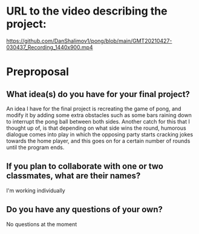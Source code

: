 # URL to the video describing the project:
https://github.com/DanShalimov1/pong/blob/main/GMT20210427-030437_Recording_1440x900.mp4

# Preproposal

## What idea(s) do you have for your final project?

An idea I have for the final project is recreating the game of pong, and 
modify it by adding some extra obstacles such as some bars raining down 
to interrupt the pong ball between both sides. 
Another catch for this that I thought up of, 
is that depending on what side wins the round, 
humorous dialogue comes into play in which the opposing 
party starts cracking jokes towards the home player, 
and this goes on for a certain number of rounds until 
the program ends.


## If you plan to collaborate with one or two classmates, what are their names?

I'm working individually

## Do you have any questions of your own?

No questions at the moment
